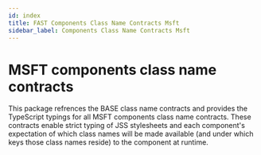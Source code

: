 ```yaml
---
id: index
title: FAST Components Class Name Contracts Msft
sidebar_label: Components Class Name Contracts Msft
---
```


# MSFT components class name contracts
This package refrences the BASE class name contracts and provides the TypeScript typings for all MSFT components class name contracts. These contracts enable strict typing of JSS stylesheets and each component's expectation of which class names will be made available (and under which keys those class names reside) to the component at runtime.
